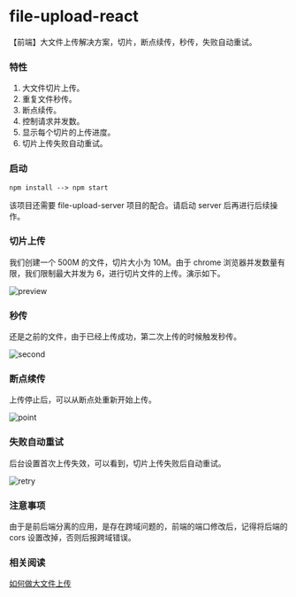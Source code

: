 # file-upload-react
【前端】大文件上传解决方案，切片，断点续传，秒传，失败自动重试。

### 特性
1. 大文件切片上传。
2. 重复文件秒传。
3. 断点续传。
4. 控制请求并发数。
5. 显示每个切片的上传进度。
6. 切片上传失败自动重试。

### 启动
```
npm install --> npm start
```

该项目还需要 file-upload-server 项目的配合。请启动 server 后再进行后续操作。

### 切片上传

我们创建一个 500M 的文件，切片大小为 10M。由于 chrome 浏览器并发数量有限，我们限制最大并发为 6，进行切片文件的上传。演示如下。

![preview](https://github.com/shenmaxg/file-upload-react/blob/main/public/iamge/preview.gif)

### 秒传

还是之前的文件，由于已经上传成功，第二次上传的时候触发秒传。

![second](https://github.com/shenmaxg/file-upload-react/blob/main/public/iamge/second.gif)

### 断点续传

上传停止后，可以从断点处重新开始上传。

![point](https://github.com/shenmaxg/file-upload-react/blob/main/public/iamge/point.gif)

### 失败自动重试

后台设置首次上传失效，可以看到，切片上传失败后自动重试。

![retry](https://github.com/shenmaxg/file-upload-react/blob/main/public/iamge/retry.gif)

### 注意事项
由于是前后端分离的应用，是存在跨域问题的，前端的端口修改后，记得将后端的 cors 设置改掉，否则后报跨域错误。

### 相关阅读

[如何做大文件上传](https://zhuanlan.zhihu.com/p/386493135)
